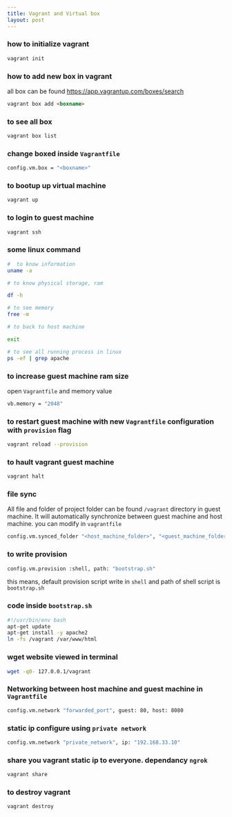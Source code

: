 ```yaml
---
title: Vagrant and Virtual box
layout: post
---
```


### how to initialize vagrant

~~~bash
vagrant init
~~~

### how to add new box in vagrant 
all box can be found <a href="https://app.vagrantup.com/boxes/search">https://app.vagrantup.com/boxes/search</a>
~~~html
vagrant box add <boxname>
~~~


### to see all box 

~~~bash
vagrant box list
~~~

### change boxed inside `Vagrantfile`

~~~bash
config.vm.box = "<boxname>"  
~~~

### to bootup up virtual machine 

~~~bash
vagrant up
~~~

### to login to guest machine 

~~~bash
vagrant ssh
~~~

### some linux command
~~~bash
#  to know information
uname -a 

# to know physical storage, ram 

df -h

# to see memory
free -m

# to back to host machine

exit

# to see all running process in linux 
ps -ef | grep apache
~~~


### to increase guest machine ram size 
open `Vagrantfile` and memory value

~~~bash
vb.memory = "2048"
~~~

### to restart guest machine with new `Vagrantfile` configuration with `provision` flag

~~~bash
vagrant reload --provision
~~~

### to hault vagrant guest machine 

~~~bash
vagrant halt
~~~

### file sync

All file and folder of project folder can be found `/vagrant` directory in guest machine. It will automatically synchronize  between guest machine and host machine. you can modify  in `vagrantfile`
~~~bash
config.vm.synced_folder "<host_machine_folder>", "<guest_machine_folder>"
~~~


### to write provision 
~~~bash
config.vm.provision :shell, path: "bootstrap.sh"
~~~

this means, default provision script write in `shell` and path of shell script is `bootstrap.sh`     

### code inside `bootstrap.sh`

~~~bash
#!/usr/bin/env bash
apt-get update
apt-get install -y apache2
ln -fs /vagrant /var/www/html

~~~

### wget website viewed in terminal

~~~bash
wget -q0- 127.0.0.1/vagrant
~~~
 
### Networking between host machine and guest machine in `Vagrantfile`
~~~bash
config.vm.network "forwarded_port", guest: 80, host: 8080
~~~


### static ip configure using `private network`
~~~bash
config.vm.network "private_network", ip: "192.168.33.10"
~~~

### share you vagrant static ip to everyone. dependancy `ngrok`

~~~bash
vagrant share
~~~


### to destroy vagrant 

~~~bash
vagrant destroy
~~~



















